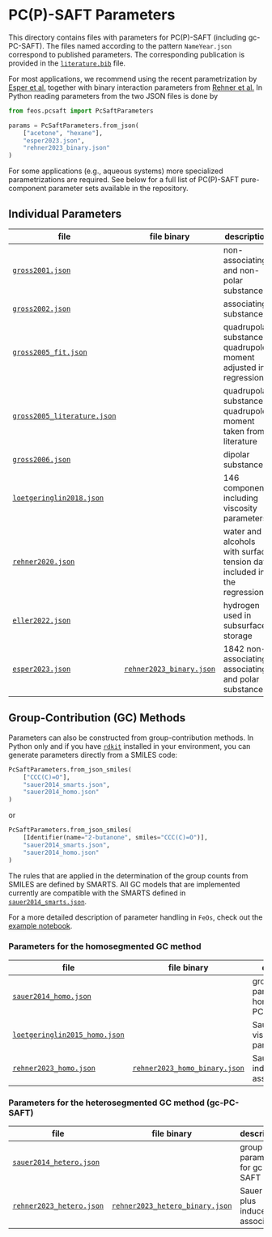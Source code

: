 # PC(P)-SAFT Parameters

This directory contains files with parameters for PC(P)-SAFT (including gc-PC-SAFT).
The files named according to the pattern `NameYear.json` correspond to published parameters. The corresponding publication is provided in the [`literature.bib`](literature.bib) file.

For most applications, we recommend using the recent parametrization by [Esper et al.](https://doi.org/10.1021/acs.iecr.3c02255) together with binary interaction parameters from [Rehner et al.](https://doi.org/10.1007/s10765-023-03290-3) In Python reading parameters from the two JSON files is done by

```python
from feos.pcsaft import PcSaftParameters

params = PcSaftParameters.from_json(
    ["acetone", "hexane"], 
    "esper2023.json", 
    "rehner2023_binary.json"
)
```
For some applications (e.g., aqueous systems) more specialized parametrizations are required. See below for a full list of PC(P)-SAFT pure-component parameter sets available in the repository.

## Individual Parameters

|file|file binary|description|publication(s)|
|-|-|-|:-:|
[`gross2001.json`](gross2001.json) | | non-associating and non-polar substances| [&#128279;](https://doi.org/10.1021/ie0003887)
[`gross2002.json`](gross2002.json) | | associating substances | [&#128279;](https://doi.org/10.1021/ie010954d)
[`gross2005_fit.json`](gross2005_fit.json) | | quadrupolar substances, quadrupole moment adjusted in regression | [&#128279;](https://doi.org/10.1002/aic.10502)
[`gross2005_literature.json`](gross2005_literature.json) | | quadrupolar substances, quadrupole moment taken from literature | [&#128279;](https://doi.org/10.1002/aic.10502)
[`gross2006.json`](gross2006.json) | | dipolar substances | [&#128279;](https://doi.org/10.1002/aic.10683)
[`loetgeringlin2018.json`](loetgeringlin2018.json) | | 146 components including viscosity parameters | [&#128279;](https://doi.org/10.1021/acs.iecr.7b04871)
[`rehner2020.json`](rehner2020.json) | | water and alcohols with surface tension data included in the regression | [&#128279;](https://doi.org/10.1021/acs.jced.0c00684)
[`eller2022.json`](eller2022.json) | | hydrogen used in subsurface storage | [&#128279;](https://doi.org/10.1029/2021WR030885)
[`esper2023.json`](esper2023.json) | [`rehner2023_binary.json`](rehner2023_binary.json) | 1842 non-associating, associating and polar substances | [&#128279;](https://doi.org/10.1021/acs.iecr.3c02255)[&#128279;](https://doi.org/10.1007/s10765-023-03290-3)

## Group-Contribution (GC) Methods
Parameters can also be constructed from group-contribution methods. In Python only and if you have [`rdkit`](https://pypi.org/project/rdkit/) installed in your environment, you can generate parameters directly from a SMILES code:
```Python
PcSaftParameters.from_json_smiles(
    ["CCC(C)=O"], 
    "sauer2014_smarts.json", 
    "sauer2014_homo.json"
)
```
or
```Python
PcSaftParameters.from_json_smiles(
    [Identifier(name="2-butanone", smiles="CCC(C)=O")], 
    "sauer2014_smarts.json", 
    "sauer2014_homo.json"
)
```
The rules that are applied in the determination of the group counts from SMILES are defined by SMARTS. All GC models that are implemented currently are compatible with the SMARTS defined in  [`sauer2014_smarts.json`](sauer2014_smarts.json).

For a more detailed description of parameter handling in `FeOs`, check out the [example notebook](https://github.com/feos-org/feos/blob/binary_interaction_parameter_files/examples/pcsaft_working_with_parameters.ipynb).

### Parameters for the homosegmented GC method

|file|file binary|description|publication(s)|
|-|-|-|:-:|
[`sauer2014_homo.json`](sauer2014_homo.json) | | group parameters for homosegmented PC-SAFT | [&#128279;](https://doi.org/10.1021/ie502203w) |
[`loetgeringlin2015_homo.json`](loetgeringlin2015_homo.json) | | Sauer et al. plus viscosity parameter | [&#128279;](https://doi.org/10.1021/acs.iecr.5b01698)
[`rehner2023_homo.json`](rehner2023_homo.json) | [`rehner2023_homo_binary.json`](rehner2023_homo_binary.json) | Sauer et al. plus induced association | [&#128279;](https://doi.org/10.1007/s10765-023-03290-3) |

### Parameters for the heterosegmented GC method (gc-PC-SAFT)

|file|file binary|description|publication(s)|
|-|-|-|:-:|
[`sauer2014_hetero.json`](sauer2014_hetero.json) | | group parameters for gc-PC-SAFT | [&#128279;](https://doi.org/10.1021/ie502203w) |
[`rehner2023_hetero.json`](rehner2023_hetero.json) | [`rehner2023_hetero_binary.json`](rehner2023_hetero_binary.json) | Sauer et al. plus induced association | [&#128279;](https://doi.org/10.1007/s10765-023-03290-3) |
